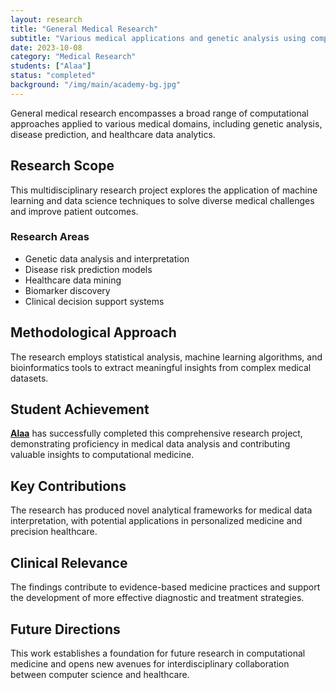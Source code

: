 ```yaml
---
layout: research
title: "General Medical Research"
subtitle: "Various medical applications and genetic analysis using computational approaches"
date: 2023-10-08
category: "Medical Research"
students: ["Alaa"]
status: "completed"
background: "/img/main/academy-bg.jpg"
---
```


<p>General medical research encompasses a broad range of computational approaches applied to various medical domains, including genetic analysis, disease prediction, and healthcare data analytics.</p>

<h2 class="section-heading">Research Scope</h2>

<p>This multidisciplinary research project explores the application of machine learning and data science techniques to solve diverse medical challenges and improve patient outcomes.</p>

<h3>Research Areas</h3>
<ul>
<li>Genetic data analysis and interpretation</li>
<li>Disease risk prediction models</li>
<li>Healthcare data mining</li>
<li>Biomarker discovery</li>
<li>Clinical decision support systems</li>
</ul>

<h2 class="section-heading">Methodological Approach</h2>

<p>The research employs statistical analysis, machine learning algorithms, and bioinformatics tools to extract meaningful insights from complex medical datasets.</p>

<h2 class="section-heading">Student Achievement</h2>

<p><strong><a href="/student/alaa">Alaa</a></strong> has successfully completed this comprehensive research project, demonstrating proficiency in medical data analysis and contributing valuable insights to computational medicine.</p>

<h2 class="section-heading">Key Contributions</h2>

<p>The research has produced novel analytical frameworks for medical data interpretation, with potential applications in personalized medicine and precision healthcare.</p>

<h2 class="section-heading">Clinical Relevance</h2>

<p>The findings contribute to evidence-based medicine practices and support the development of more effective diagnostic and treatment strategies.</p>

<h2 class="section-heading">Future Directions</h2>

<p>This work establishes a foundation for future research in computational medicine and opens new avenues for interdisciplinary collaboration between computer science and healthcare.</p>